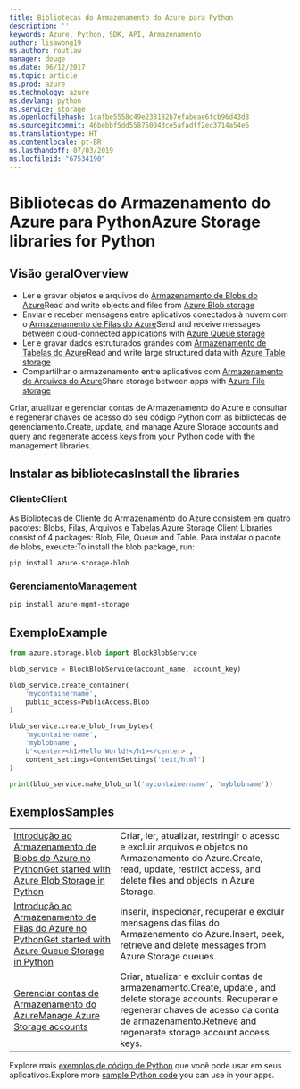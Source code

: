 ```yaml
---
title: Bibliotecas do Armazenamento do Azure para Python
description: ''
keywords: Azure, Python, SDK, API, Armazenamento
author: lisawong19
ms.author: routlaw
manager: douge
ms.date: 06/12/2017
ms.topic: article
ms.prod: azure
ms.technology: azure
ms.devlang: python
ms.service: storage
ms.openlocfilehash: 1cafbe5558c49e238182b7efabeae6fcb96d43d8
ms.sourcegitcommit: 46bebbf5dd558750043ce5afadff2ec3714a54e6
ms.translationtype: HT
ms.contentlocale: pt-BR
ms.lasthandoff: 07/03/2019
ms.locfileid: "67534190"
---
```

# <a name="azure-storage-libraries-for-python"></a><span data-ttu-id="a5cc9-103">Bibliotecas do Armazenamento do Azure para Python</span><span class="sxs-lookup"><span data-stu-id="a5cc9-103">Azure Storage libraries for Python</span></span>

## <a name="overview"></a><span data-ttu-id="a5cc9-104">Visão geral</span><span class="sxs-lookup"><span data-stu-id="a5cc9-104">Overview</span></span>
- <span data-ttu-id="a5cc9-105">Ler e gravar objetos e arquivos do [Armazenamento de Blobs do Azure](https://docs.microsoft.com/azure/storage/storage-python-how-to-use-blob-storage)</span><span class="sxs-lookup"><span data-stu-id="a5cc9-105">Read and write objects and files from [Azure Blob storage](https://docs.microsoft.com/azure/storage/storage-python-how-to-use-blob-storage)</span></span>
- <span data-ttu-id="a5cc9-106">Enviar e receber mensagens entre aplicativos conectados à nuvem com o [Armazenamento de Filas do Azure](https://docs.microsoft.com/azure/storage/storage-python-how-to-use-queue-storage)</span><span class="sxs-lookup"><span data-stu-id="a5cc9-106">Send and receive messages between cloud-connected applications with [Azure Queue storage](https://docs.microsoft.com/azure/storage/storage-python-how-to-use-queue-storage)</span></span>
- <span data-ttu-id="a5cc9-107">Ler e gravar dados estruturados grandes com [Armazenamento de Tabelas do Azure](https://docs.microsoft.com/azure/storage/storage-python-how-to-use-table-storage)</span><span class="sxs-lookup"><span data-stu-id="a5cc9-107">Read and write large structured data with [Azure Table storage](https://docs.microsoft.com/azure/storage/storage-python-how-to-use-table-storage)</span></span> 
- <span data-ttu-id="a5cc9-108">Compartilhar o armazenamento entre aplicativos com [Armazenamento de Arquivos do Azure](https://docs.microsoft.com/azure/storage/storage-python-how-to-use-file-storage)</span><span class="sxs-lookup"><span data-stu-id="a5cc9-108">Share storage between apps with [Azure File storage](https://docs.microsoft.com/azure/storage/storage-python-how-to-use-file-storage)</span></span>

<span data-ttu-id="a5cc9-109">Criar, atualizar e gerenciar contas de Armazenamento do Azure e consultar e regenerar chaves de acesso do seu código Python com as bibliotecas de gerenciamento.</span><span class="sxs-lookup"><span data-stu-id="a5cc9-109">Create, update, and manage Azure Storage accounts and query and regenerate access keys from your Python code with the management libraries.</span></span>

## <a name="install-the-libraries"></a><span data-ttu-id="a5cc9-110">Instalar as bibliotecas</span><span class="sxs-lookup"><span data-stu-id="a5cc9-110">Install the libraries</span></span>

### <a name="client"></a><span data-ttu-id="a5cc9-111">Cliente</span><span class="sxs-lookup"><span data-stu-id="a5cc9-111">Client</span></span>

<span data-ttu-id="a5cc9-112">As Bibliotecas de Cliente do Armazenamento do Azure consistem em quatro pacotes: Blobs, Filas, Arquivos e Tabelas.</span><span class="sxs-lookup"><span data-stu-id="a5cc9-112">Azure Storage Client Libraries consist of 4 packages: Blob, File, Queue and Table.</span></span> <span data-ttu-id="a5cc9-113">Para instalar o pacote de blobs, exeucte:</span><span class="sxs-lookup"><span data-stu-id="a5cc9-113">To install the blob package, run:</span></span>

```bash
pip install azure-storage-blob
```

### <a name="management"></a><span data-ttu-id="a5cc9-114">Gerenciamento</span><span class="sxs-lookup"><span data-stu-id="a5cc9-114">Management</span></span>

```bash
pip install azure-mgmt-storage
```

## <a name="example"></a><span data-ttu-id="a5cc9-115">Exemplo</span><span class="sxs-lookup"><span data-stu-id="a5cc9-115">Example</span></span>
```python
from azure.storage.blob import BlockBlobService

blob_service = BlockBlobService(account_name, account_key)

blob_service.create_container(
    'mycontainername',
    public_access=PublicAccess.Blob
)

blob_service.create_blob_from_bytes(
    'mycontainername',
    'myblobname',
    b'<center><h1>Hello World!</h1></center>',
    content_settings=ContentSettings('text/html')
)

print(blob_service.make_blob_url('mycontainername', 'myblobname'))
```

## <a name="samples"></a><span data-ttu-id="a5cc9-116">Exemplos</span><span class="sxs-lookup"><span data-stu-id="a5cc9-116">Samples</span></span>

| | |
|--|--|
| [<span data-ttu-id="a5cc9-117">Introdução ao Armazenamento de Blobs do Azure no Python</span><span class="sxs-lookup"><span data-stu-id="a5cc9-117">Get started with Azure Blob Storage in Python</span></span>](https://docs.microsoft.com/azure/storage/blobs/storage-python-how-to-use-blob-storage) | <span data-ttu-id="a5cc9-118">Criar, ler, atualizar, restringir o acesso e excluir arquivos e objetos no Armazenamento do Azure.</span><span class="sxs-lookup"><span data-stu-id="a5cc9-118">Create, read, update, restrict access, and delete files and objects in Azure Storage.</span></span> |
| [<span data-ttu-id="a5cc9-119">Introdução ao Armazenamento de Filas do Azure no Python</span><span class="sxs-lookup"><span data-stu-id="a5cc9-119">Get started with Azure Queue Storage in Python</span></span>](https://docs.microsoft.com/azure/storage/queues/storage-python-how-to-use-queue-storage) | <span data-ttu-id="a5cc9-120">Inserir, inspecionar, recuperar e excluir mensagens das filas do Armazenamento do Azure.</span><span class="sxs-lookup"><span data-stu-id="a5cc9-120">Insert, peek, retrieve and delete messages from Azure Storage queues.</span></span> | 
| [<span data-ttu-id="a5cc9-121">Gerenciar contas de Armazenamento do Azure</span><span class="sxs-lookup"><span data-stu-id="a5cc9-121">Manage Azure Storage accounts</span></span>](https://azure.microsoft.com/resources/samples/storage-python-manage) | <span data-ttu-id="a5cc9-122">Criar, atualizar e excluir contas de armazenamento.</span><span class="sxs-lookup"><span data-stu-id="a5cc9-122">Create, update , and delete storage accounts.</span></span> <span data-ttu-id="a5cc9-123">Recuperar e regenerar chaves de acesso da conta de armazenamento.</span><span class="sxs-lookup"><span data-stu-id="a5cc9-123">Retrieve and regenerate storage account access keys.</span></span>

<span data-ttu-id="a5cc9-124">Explore mais [exemplos de código de Python](https://azure.microsoft.com/resources/samples/?platform=python) que você pode usar em seus aplicativos.</span><span class="sxs-lookup"><span data-stu-id="a5cc9-124">Explore more [sample Python code](https://azure.microsoft.com/resources/samples/?platform=python) you can use in your apps.</span></span>
